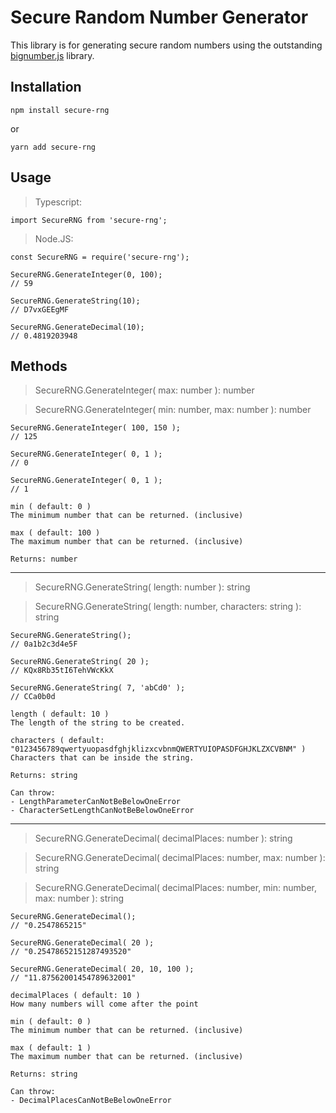 # Secure Random Number Generator

This library is for generating secure random numbers using the outstanding [bignumber.js](https://mikemcl.github.io/bignumber.js/) library.

## Installation

```
npm install secure-rng
```

or

```
yarn add secure-rng
```

## Usage

> Typescript:

```
import SecureRNG from 'secure-rng';
```

> Node.JS:
```
const SecureRNG = require('secure-rng');
```

```
SecureRNG.GenerateInteger(0, 100);
// 59

SecureRNG.GenerateString(10);
// D7vxGEEgMF

SecureRNG.GenerateDecimal(10);
// 0.4819203948
```


## Methods
> SecureRNG.GenerateInteger( max: number ): number

> SecureRNG.GenerateInteger( min: number, max: number ): number

```
SecureRNG.GenerateInteger( 100, 150 );
// 125

SecureRNG.GenerateInteger( 0, 1 );
// 0

SecureRNG.GenerateInteger( 0, 1 );
// 1
```

```
min ( default: 0 )
The minimum number that can be returned. (inclusive)

max ( default: 100 )
The maximum number that can be returned. (inclusive)
```

```
Returns: number
```

---

> SecureRNG.GenerateString( length: number ): string

> SecureRNG.GenerateString( length: number, characters: string ): string

```
SecureRNG.GenerateString();
// 0a1b2c3d4e5F

SecureRNG.GenerateString( 20 );
// KQx8Rb35tI6TehVWcKkX

SecureRNG.GenerateString( 7, 'abCd0' );
// CCa0b0d
```

```
length ( default: 10 )
The length of the string to be created.

characters ( default: "0123456789qwertyuopasdfghjklizxcvbnmQWERTYUIOPASDFGHJKLZXCVBNM" )
Characters that can be inside the string.
```

```
Returns: string

Can throw:
- LengthParameterCanNotBeBelowOneError
- CharacterSetLengthCanNotBeBelowOneError
```

---

> SecureRNG.GenerateDecimal( decimalPlaces: number ): string

> SecureRNG.GenerateDecimal( decimalPlaces: number, max: number ): string

> SecureRNG.GenerateDecimal( decimalPlaces: number, min: number, max: number ): string

```
SecureRNG.GenerateDecimal();
// "0.2547865215"

SecureRNG.GenerateDecimal( 20 );
// "0.25478652151287493520"

SecureRNG.GenerateDecimal( 20, 10, 100 );
// "11.87562001454789632001"
```

```
decimalPlaces ( default: 10 )
How many numbers will come after the point

min ( default: 0 )
The minimum number that can be returned. (inclusive)

max ( default: 1 )
The maximum number that can be returned. (inclusive)
```

```
Returns: string

Can throw:
- DecimalPlacesCanNotBeBelowOneError
```

